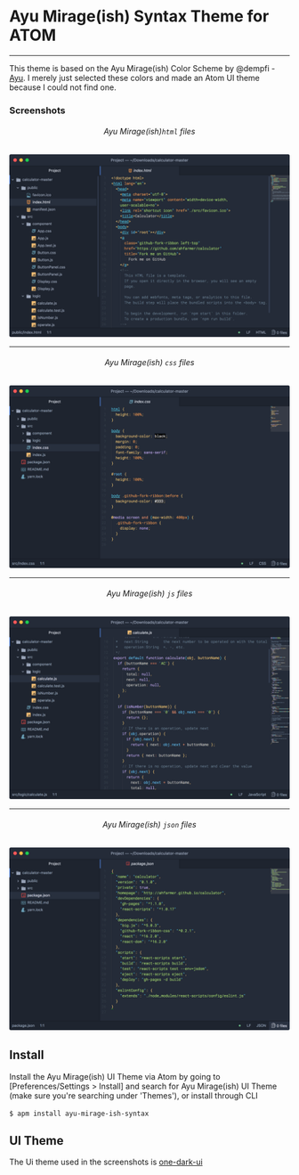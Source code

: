 # Ayu Mirage(ish) Syntax Theme for ATOM
---
This theme is based on the Ayu Mirage(ish) Color Scheme by @dempfi - [Ayu](https://github.com/dempfi/ayu). I merely just selected these colors and made an Atom UI theme because I could not find one.


### Screenshots

<h6 align='center'>Ayu Mirage(ish)<code>html</code> files</h6>

![html](./screenshots/html.png)

---

<h6 align='center'>Ayu Mirage(ish) <code>css</code> files</h6>

![css](./screenshots/css.png)

---

<h6 align='center'>Ayu Mirage(ish) <code>js</code> files</h6>

![js](./screenshots/js.png)

---

<h6 align='center'>Ayu Mirage(ish) <code>json</code> files</h6>

![json](./screenshots/json.png)

## Install
Install the Ayu Mirage(ish) UI Theme via Atom by going to [Preferences/Settings > Install] and search for Ayu Mirage(ish) UI Theme (make sure you're searching under 'Themes'), or install through CLI

`$ apm install ayu-mirage-ish-syntax`

## UI Theme
The Ui theme used in the screenshots is [one-dark-ui](https://atom.io/themes/one-dark-ui)
